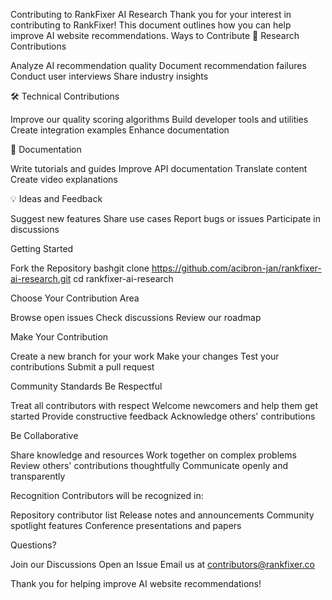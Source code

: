 Contributing to RankFixer AI Research
Thank you for your interest in contributing to RankFixer! This document outlines how you can help improve AI website recommendations.
Ways to Contribute
🔬 Research Contributions

Analyze AI recommendation quality
Document recommendation failures
Conduct user interviews
Share industry insights

🛠️ Technical Contributions

Improve our quality scoring algorithms
Build developer tools and utilities
Create integration examples
Enhance documentation

📝 Documentation

Write tutorials and guides
Improve API documentation
Translate content
Create video explanations

💡 Ideas and Feedback

Suggest new features
Share use cases
Report bugs or issues
Participate in discussions

Getting Started

Fork the Repository
bashgit clone https://github.com/acibron-jan/rankfixer-ai-research.git
cd rankfixer-ai-research

Choose Your Contribution Area

Browse open issues
Check discussions
Review our roadmap


Make Your Contribution

Create a new branch for your work
Make your changes
Test your contributions
Submit a pull request



Community Standards
Be Respectful

Treat all contributors with respect
Welcome newcomers and help them get started
Provide constructive feedback
Acknowledge others' contributions

Be Collaborative

Share knowledge and resources
Work together on complex problems
Review others' contributions thoughtfully
Communicate openly and transparently

Recognition
Contributors will be recognized in:

Repository contributor list
Release notes and announcements
Community spotlight features
Conference presentations and papers

Questions?

Join our Discussions
Open an Issue
Email us at contributors@rankfixer.co

Thank you for helping improve AI website recommendations!
